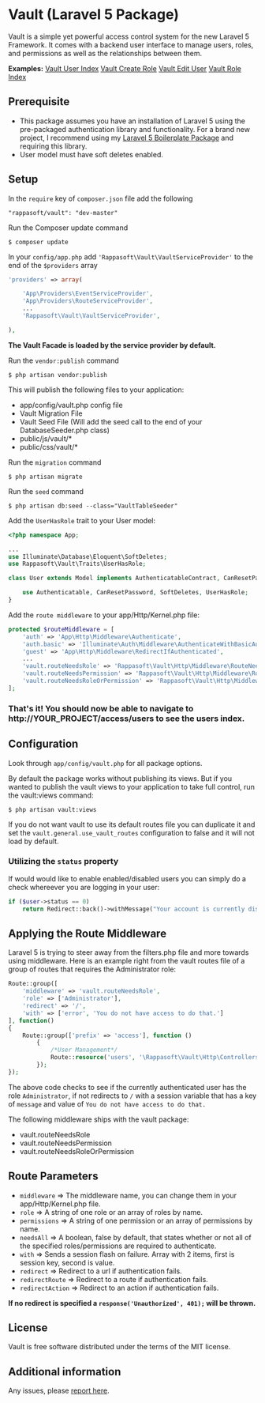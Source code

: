 # Vault (Laravel 5 Package)

Vault is a simple yet powerful access control system for the new Laravel 5 Framework. It comes with a backend user interface to manage users, roles, and permissions as well as the relationships between them.

**Examples:**
[Vault User Index](http://i.imgur.com/yZ80ySY.png)
[Vault Create Role](http://i.imgur.com/R4yE7nF.png)
[Vault Edit User](http://i.imgur.com/5ZIRcGV.png)
[Vault Role Index](http://i.imgur.com/zmfGeEr.png)

## Prerequisite

- This package assumes you have an installation of Laravel 5 using the pre-packaged authentication library and functionality. For a brand new project, I recommend using my [Laravel 5 Boilerplate Package](https://github.com/rappasoft/Laravel-5-Boilerplate) and requiring this library.
- User model must have soft deletes enabled.

## Setup

In the `require` key of `composer.json` file add the following

    "rappasoft/vault": "dev-master"
    
Run the Composer update command

    $ composer update

In your `config/app.php` add `'Rappasoft\Vault\VaultServiceProvider'` to the end of the `$providers` array

```php
'providers' => array(

    'App\Providers\EventServiceProvider',
    'App\Providers\RouteServiceProvider',
    ...
    'Rappasoft\Vault\VaultServiceProvider',

),
```

**The Vault Facade is loaded by the service provider by default.**

Run the `vendor:publish` command

    $ php artisan vendor:publish

This will publish the following files to your application:

- app/config/vault.php config file
- Vault Migration File
- Vault Seed File (Will add the seed call to the end of your DatabaseSeeder.php class)
- public/js/vault/*
- public/css/vault/*

Run the `migration` command

    $ php artisan migrate
        
Run the `seed` command

    $ php artisan db:seed --class="VaultTableSeeder"
    
Add the `UserHasRole` trait to your User model:

```php
<?php namespace App;

...
use Illuminate\Database\Eloquent\SoftDeletes;
use Rappasoft\Vault\Traits\UserHasRole;

class User extends Model implements AuthenticatableContract, CanResetPasswordContract {

	use Authenticatable, CanResetPassword, SoftDeletes, UserHasRole;
}
```

Add the `route middleware` to your app/Http/Kernel.php file:

```php
protected $routeMiddleware = [
    'auth' => 'App\Http\Middleware\Authenticate',
    'auth.basic' => 'Illuminate\Auth\Middleware\AuthenticateWithBasicAuth',
    'guest' => 'App\Http\Middleware\RedirectIfAuthenticated',
    ...
    'vault.routeNeedsRole' => 'Rappasoft\Vault\Http\Middleware\RouteNeedsRole',
    'vault.routeNeedsPermission' => 'Rappasoft\Vault\Http\Middleware\RouteNeedsPermission',
    'vault.routeNeedsRoleOrPermission' => 'Rappasoft\Vault\Http\Middleware\RouteNeedsRoleOrPermission',
];
```

### That's it! You should now be able to navigate to http://YOUR_PROJECT/access/users to see the users index.
    
## Configuration

Look through `app/config/vault.php` for all package options.

By default the package works without publishing its views. But if you wanted to publish the vault views to your application to take full control, run the vault:views command:

    $ php artisan vault:views
    
If you do not want vault to use its default routes file you can duplicate it and set the `vault.general.use_vault_routes` configuration to false and it will not load by default.
    
### Utilizing the `status` property

If would would like to enable enabled/disabled users you can simply do a check whereever you are logging in your user:

```php
if ($user->status == 0)
    return Redirect::back()->withMessage("Your account is currently disabled");
```

## Applying the Route Middleware

Laravel 5 is trying to steer away from the filters.php file and more towards using middleware. Here is an example right from the vault routes file of a group of routes that requires the Administrator role:

```php
Route::group([
	'middleware' => 'vault.routeNeedsRole',
	'role' => ['Administrator'],
	'redirect' => '/',
	'with' => ['error', 'You do not have access to do that.']
], function()
{
    Route::group(['prefix' => 'access'], function ()
    	{
    		/*User Management*/
    		Route::resource('users', '\Rappasoft\Vault\Http\Controllers\UserController', ['except' => ['show']]);
    	});
});
```

The above code checks to see if the currently authenticated user has the role `Administrator`, if not redirects to `/` with a session variable that has a key of `message` and value of `You do not have access to do that.`

The following middleware ships with the vault package:

- vault.routeNeedsRole
- vault.routeNeedsPermission
- vault.routeNeedsRoleOrPermission

## Route Parameters

- `middleware` => The middleware name, you can change them in your app/Http/Kernel.php file.
- `role` => A string of one role or an array of roles by name.
- `permissions` => A string of one permission or an array of permissions by name.
- `needsAll` => A boolean, false by default, that states whether or not all of the specified roles/permissions are required to authenticate.
- `with` => Sends a session flash on failure. Array with 2 items, first is session key, second is value.
- `redirect` => Redirect to a url if authentication fails.
- `redirectRoute` => Redirect to a route if authentication fails.
- `redirectAction` => Redirect to an action if authentication fails.

**If no redirect is specified a `response('Unauthorized', 401);` will be thrown.**

## License

Vault is free software distributed under the terms of the MIT license.

## Additional information

Any issues, please [report here](https://github.com/rappasoft/vault/issues).